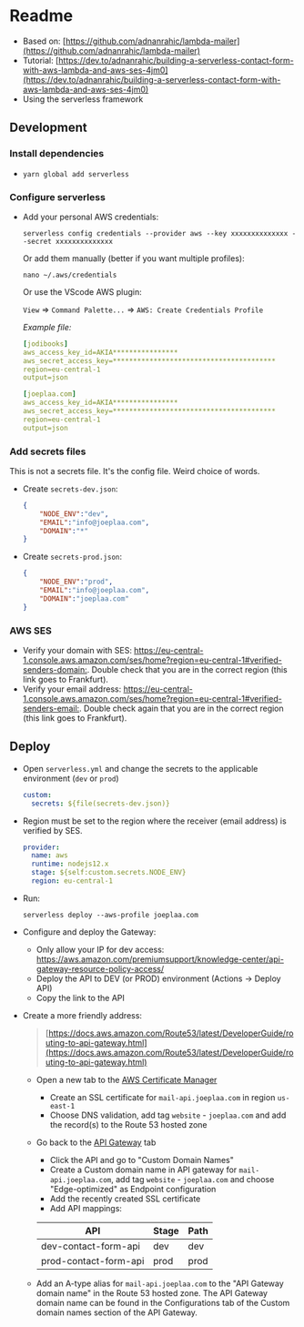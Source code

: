 # Readme

* Based on: [https://github.com/adnanrahic/lambda-mailer](https://github.com/adnanrahic/lambda-mailer)
* Tutorial: [https://dev.to/adnanrahic/building-a-serverless-contact-form-with-aws-lambda-and-aws-ses-4jm0](https://dev.to/adnanrahic/building-a-serverless-contact-form-with-aws-lambda-and-aws-ses-4jm0)
* Using the serverless framework

## Development

### Install dependencies

* `yarn global add serverless`

### Configure serverless

* Add your personal AWS credentials:

    ```console
    serverless config credentials --provider aws --key xxxxxxxxxxxxxx --secret xxxxxxxxxxxxxx
    ```

    Or add them manually (better if you want multiple profiles):

    ```console
    nano ~/.aws/credentials
    ```

    Or use the VScode AWS plugin:

    `View` => `Command Palette...` => `AWS: Create Credentials Profile`

    *Example file:*

    ```yaml
    [jodibooks]
    aws_access_key_id=AKIA****************
    aws_secret_access_key=****************************************
    region=eu-central-1
    output=json

    [joeplaa.com]
    aws_access_key_id=AKIA****************
    aws_secret_access_key=****************************************
    region=eu-central-1
    output=json
    ```

### Add secrets files

This is not a secrets file. It's the config file. Weird choice of words.

* Create `secrets-dev.json`:

    ```json
    {
        "NODE_ENV":"dev",
        "EMAIL":"info@joeplaa.com",
        "DOMAIN":"*"
    }
    ```

* Create `secrets-prod.json`:

    ```json
    {
        "NODE_ENV":"prod",
        "EMAIL":"info@joeplaa.com",
        "DOMAIN":"joeplaa.com"
    }
    ```

### AWS SES

* Verify your domain with SES: <https://eu-central-1.console.aws.amazon.com/ses/home?region=eu-central-1#verified-senders-domain:>. Double check that you are in the correct region (this link goes to Frankfurt).
* Verify your email address: <https://eu-central-1.console.aws.amazon.com/ses/home?region=eu-central-1#verified-senders-email:>. Double check again that you are in the correct region (this link goes to Frankfurt).

## Deploy

* Open `serverless.yml` and change the secrets to the applicable environment (`dev` or `prod`)

    ```yaml
    custom:
      secrets: ${file(secrets-dev.json)}
    ```

* Region must be set to the region where the receiver (email address) is verified by SES.

    ```yaml
    provider:
      name: aws
      runtime: nodejs12.x
      stage: ${self:custom.secrets.NODE_ENV}
      region: eu-central-1
    ```

* Run:

    ```console
    serverless deploy --aws-profile joeplaa.com
    ```

* Configure and deploy the Gateway:
  * Only allow your IP for dev access: <https://aws.amazon.com/premiumsupport/knowledge-center/api-gateway-resource-policy-access/>
  * Deploy the API to DEV (or PROD) environment (Actions -> Deploy API)
  * Copy the link to the API

* Create a more friendly address:

  > [https://docs.aws.amazon.com/Route53/latest/DeveloperGuide/routing-to-api-gateway.html](https://docs.aws.amazon.com/Route53/latest/DeveloperGuide/routing-to-api-gateway.html)

  * Open a new tab to the [AWS Certificate Manager](https://console.aws.amazon.com/acm/home?region=us-east-1#/privatewizard/)
    * Create an SSL certificate for `mail-api.joeplaa.com` in region `us-east-1`
    * Choose DNS validation, add tag `website` - `joeplaa.com` and add the record(s) to the Route 53 hosted zone
  * Go back to the [API Gateway](https://eu-central-1.console.aws.amazon.com/apigateway/main/apis?region=eu-central-1) tab
    * Click the API and go to "Custom Domain Names"
    * Create a Custom domain name in API gateway for `mail-api.joeplaa.com`, add tag `website` - `joeplaa.com` and choose "Edge-optimized" as Endpoint configuration
    * Add the recently created SSL certificate
    * Add API mappings:

    |API                    |Stage|Path|
    |-----------------------|-----|----|
    |dev-contact-form-api   |dev  |dev |
    |prod-contact-form-api  |prod |prod|

  * Add an A-type alias for `mail-api.joeplaa.com` to the "API Gateway domain name" in the Route 53 hosted zone. The API Gateway domain name can be found in the Configurations tab of the Custom domain names section of the API Gateway.
